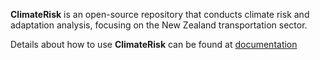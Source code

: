 **ClimateRisk** is an open-source repository that conducts climate risk 
and adaptation analysis, focusing on the New Zealand transportation sector.

Details about how to use **ClimateRisk** can be found at [documentation](https://climaterisk.readthedocs.io/en/latest/)